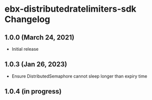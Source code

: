 # ebx-distributedratelimiters-sdk Changelog

## 1.0.0 (March 24, 2021)

* Initial release

## 1.0.3 (Jan 26, 2023)

* Ensure DistributedSemaphore cannot sleep longer than expiry time

## 1.0.4 (in progress)